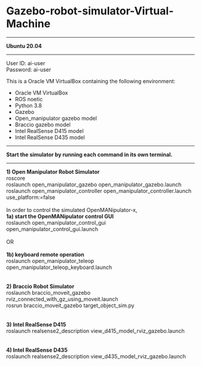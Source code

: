 # Gazebo-robot-simulator-Virtual-Machine

***********************************************************************************************************
<b>Ubuntu 20.04</b>
***********************************************************************************************************
User ID: ai-user<br />
Password: ai-user<br />

This is a Oracle VM VirtualBox containing the following environment:
- Oracle VM VirtualBox
- ROS noetic
- Python 3.8
- Gazebo 
- Open_manipulator gazebo model 
- Braccio gazebo model
- Intel RealSense D415 model 
- Intel RealSense D435 model 

***********************************************************************************************************
<b>Start the simulator by running each command in its own terminal.</b>
***********************************************************************************************************
<b>1) Open Manipulator Robot Simulator<br /></b>
roscore<br />
roslaunch open_manipulator_gazebo open_manipulator_gazebo.launch<br />
roslaunch open_manipulator_controller open_manipulator_controller.launch use_platform:=false<br />
<br />
In order to control the simulated OpenMANipulator-x,<br />
	<b>1a) start the OpenMANipulator control GUI<br /></b>
	roslaunch open_manipulator_control_gui open_manipulator_control_gui.launch<br />
	<br />
	OR  <br />
	<br />
	<b>1b) keyboard remote operation<br /></b>
	roslaunch open_manipulator_teleop open_manipulator_teleop_keyboard.launch<br />
<br />
<br />
<b>2) Braccio Robot Simulator<br /></b>
roslaunch braccio_moveit_gazebo rviz_connected_with_gz_using_moveit.launch<br />
rosrun braccio_moveit_gazebo target_object_sim.py<br />
<br />
<br />
<b>3) Intel RealSense D415<br /></b>
roslaunch realsense2_description view_d415_model_rviz_gazebo.launch<br />
<br />
<br />
<b>4) Intel RealSense D435<br /></b>
roslaunch realsense2_description view_d435_model_rviz_gazebo.launch<br />
